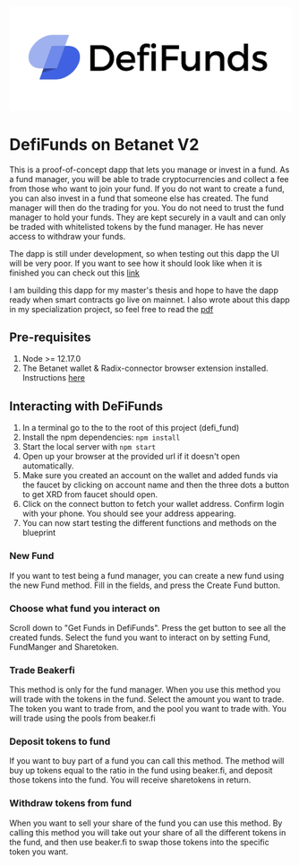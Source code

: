 ![DefiFunds Logo](./logo.png "DefiFunds")
# DefiFunds on Betanet V2

This is a proof-of-concept dapp that lets you manage or invest in a fund. As a fund manager, you will be able to trade cryptocurrencies and collect a fee from those who want to join your fund. If you do not want to create a fund, you can also invest in a fund that someone else has created. The fund manager will then do the trading for you. You do not need to trust the fund manager to hold your funds. They are kept securely in a vault and can only be traded with whitelisted tokens by the fund manager. He has never access to withdraw your funds.

The dapp is still under development, so when testing out this dapp the UI will be very poor. If you want to see how it should look like when it is finished you can check out this [link](https://www.figma.com/file/dxSKJUxvfyQ3e2wKqYOtJT/Tobias_eth?node-id=0%3A1&t=imOUxtVIg1waaQtM-1)

I am building this dapp for my master's thesis and hope to have the dapp ready when smart contracts go live on mainnet. I also wrote about this dapp in my specialization project, so feel free to read the [pdf](https://github.com/tobben1998/scrypto/blob/master/defi_fund/DefiFunds_-_A_proof_of_concept_Dapp_built_on_Radix.pdf)

## Pre-requisites

1. Node >= 12.17.0
2. The Betanet wallet & Radix-connector browser extension installed. Instructions [here](https://docs-babylon.radixdlt.com/main/getting-started-developers/wallet-and-connector.html)

## Interacting with DeFiFunds

1. In a terminal go to the to the root of this project (defi_fund)
2. Install the npm dependencies: `npm install`
3. Start the local server with `npm start`
4. Open up your browser at the provided url if it doesn't open automatically.
5. Make sure you created an account on the wallet and added funds via the faucet by clicking on account name and then the three dots a button to get XRD from faucet should open.
6. Click on the connect button to fetch your wallet address. Confirm login with your phone. You should see your address appearing.
7. You can now start testing the different functions and methods on the blueprint

### New Fund

If you want to test being a fund manager, you can create a new fund using the new Fund method. Fill in the fields, and press the Create Fund button.

### Choose what fund you interact on

Scroll down to "Get Funds in DefiFunds". Press the get button to see all the created funds.
Select the fund you want to interact on by setting Fund, FundManger and Sharetoken.

### Trade Beakerfi

This method is only for the fund manager. When you use this method you will trade with the tokens in the fund.
Select the amount you want to trade. The token you want to trade from, and the pool you want to trade with. You will trade using the pools from beaker.fi

### Deposit tokens to fund

If you want to buy part of a fund you can call this method. The method will buy up tokens equal to the ratio in the fund using beaker.fi, and deposit those tokens into the fund.
You will receive sharetokens in return.

### Withdraw tokens from fund

When you want to sell your share of the fund you can use this method. By calling this method you will take out your share of all the different tokens in the fund, and then use beaker.fi to swap those tokens into the specific token you want.
